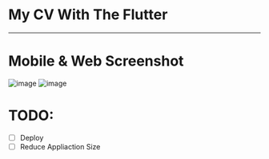 # My CV With The Flutter
----


# Mobile & Web Screenshot

![image](https://user-images.githubusercontent.com/109880501/208935470-817c94a7-2ab1-422b-a5bd-ce28dc4d1e9f.png)
![image](https://user-images.githubusercontent.com/109880501/208935505-3d1b93d0-eca7-4413-a4c4-502f4a9f7ea1.png)


# TODO:
- [ ] Deploy
- [ ] Reduce Appliaction Size
